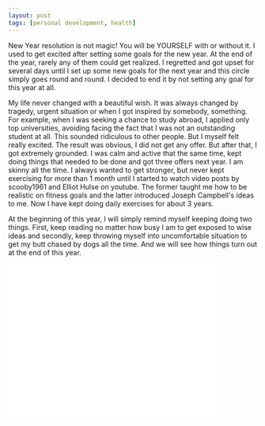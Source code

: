 ```yaml
---
layout: post
tags: [personal development, health]
---
```


New Year resolution is not magic! You will be YOURSELF with or without it. I
used to get excited after setting some goals for the new year. At the end of
the year, rarely any of them could get realized. I regretted and got upset for
several days until I set up some new goals for the next year and this circle
simply goes round and round. I decided to end it by not setting any goal for
this year at all.

My life never changed with a beautiful wish. It was always changed by tragedy,
urgent situation or when I got inspired by somebody, something. For example,
when I was seeking a chance to study abroad, I applied only top universities,
avoiding facing the fact that I was not an outstanding student at all. This
sounded ridiculous to other people. But I myself felt really excited. The
result was obvious, I did not get any offer. But after that, I got extremely
grounded. I was calm and active that the same time, kept doing things that
needed to be done and got three offers next year.  I am skinny all the time. I
always wanted to get stronger, but never kept exercising for more than 1 month
until I started to watch video posts by scooby1961 and Elliot Hulse on youtube.
The former taught me how to be realistic on fitness goals and the latter
introduced Joseph Campbell's ideas to me. Now I have kept doing daily exercises
for about 3 years.

At the beginning of this year, I will simply remind myself keeping doing two
things. First, keep reading no matter how busy I am to get exposed to wise
ideas and secondly, keep throwing myself into uncomfortable situation to get my
butt chased by dogs all the time. And we will see how things turn out at the
end of this year.

<iframe width="420" height="315" src="//www.youtube.com/embed/4RYpzFZfcBU" frameborder="0" allowfullscreen></iframe>
